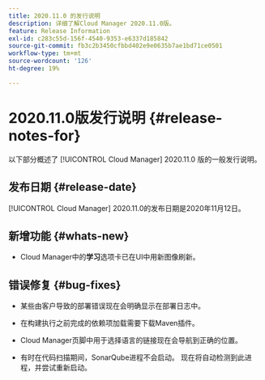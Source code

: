 ```yaml
---
title: 2020.11.0 的发行说明
description: 详细了解Cloud Manager 2020.11.0版。
feature: Release Information
exl-id: c283c55d-156f-4540-9353-e6337d185842
source-git-commit: fb3c2b3450cfbbd402e9e0635b7ae1bd71ce0501
workflow-type: tm+mt
source-wordcount: '126'
ht-degree: 19%

---
```


# 2020.11.0版发行说明 {#release-notes-for}

以下部分概述了 [!UICONTROL Cloud Manager] 2020.11.0 版的一般发行说明。

## 发布日期 {#release-date}

[!UICONTROL Cloud Manager] 2020.11.0的发布日期是2020年11月12日。

## 新增功能 {#whats-new}

* Cloud Manager中的&#x200B;**学习**&#x200B;选项卡已在UI中用新图像刷新。

## 错误修复 {#bug-fixes}

* 某些由客户导致的部署错误现在会明确显示在部署日志中。

* 在构建执行之前完成的依赖项加载需要下载Maven插件。

* Cloud Manager页脚中用于选择语言的链接现在会导航到正确的位置。

* 有时在代码扫描期间，SonarQube进程不会启动。 现在将自动检测到此进程，并尝试重新启动。

